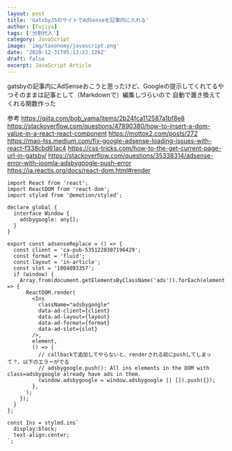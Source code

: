 ```yaml
---
layout: post
title: 'GatsbyJSのサイトでAdSenseを記事内に入れる'
author: [Fujiya]
tags: ['分割代入']
category: JavaScript
image: 'img/taxonomy/javascript.png'
date: '2020-12-31T05:13:22.126Z'
draft: false
excerpt: JavaScript Article
---
```


gatsbyの記事内にAdSenseおこうと思ったけど、Googleの提示してくれてるやつそのままは記事として（Markdownで）編集しづらいので
自動で置き換えてくれる関数作った

参考
https://qiita.com/bob_yama/items/2b24fca112587a1bf8e8
https://stackoverflow.com/questions/47890380/how-to-insert-a-dom-value-in-a-react-react-component
https://mottox2.com/posts/272
https://mao-tss.medium.com/fix-google-adsense-loading-issues-with-react-f338cbd61ac4
https://css-tricks.com/how-to-the-get-current-page-url-in-gatsby/
https://stackoverflow.com/questions/35338314/adsense-error-with-joomla-adsbygoogle-push-error
https://ja.reactjs.org/docs/react-dom.html#render


```TypeScript:title=TypeScript
import React from 'react';
import ReactDOM from 'react-dom';
import styled from '@emotion/styled';

declare global {
  interface Window {
    adsbygoogle: any[];
  }
}

export const adsenseReplace = () => {
  const client = 'ca-pub-5351220307196429';
  const format = 'fluid';
  const layout = 'in-article';
  const slot = '1004093357';
  if (window) {
    Array.from(document.getElementsByClassName('ads')).forEach(element => {
      ReactDOM.render(
        <Ins
          className="adsbygoogle"
          data-ad-client={client}
          data-ad-layout={layout}
          data-ad-format={format}
          data-ad-slot={slot}
        />,
        element,
        () => {
          // callbackで追加してやらないと、renderされる前にpushしてしまって？、以下のエラーがでる
          // adsbygoogle.push(): All ins elements in the DOM with class=adsbygoogle already have ads in them.
          (window.adsbygoogle = window.adsbygoogle || []).push({});
        },
      );
    });
  }
};

const Ins = styled.ins`
  display:block;
  text-align:center;
`;
```
